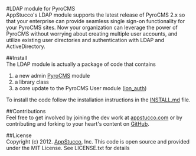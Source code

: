 #LDAP module for PyroCMS  
AppStucco's LDAP module supports the latest release of PyroCMS 2.x so that your 
enterprise can provide seamless single sign-on functionality for your PyroCMS 
sites. Now your organization can leverage the power of PyroCMS without 
worrying about creating multiple user accounts, and utilize
existing user directories and authentication with LDAP and ActiveDirectory.

##Install  
The LDAP module is actually a package of code that contains  

1. a new admin [PyroCMS](http://pyrocms.com) module 
2. a library class
3. a core update to the PyroCMS User module \([ion_auth](http://github.com/benedmunds/CodeIgniter-Ion-Auth)\)  

To install the code follow the installation instructions in the [INSTALL.md](http://github.com/appstucco/LDAP-for-PyroCMS/blob/master/INSTALL.md) file.
  
##Contributions   
Feel free to get involved by joining the dev work at [appstucco.com](http://appstucco.com) or by 
contributing and forking to your heart's content on [GitHub](http://github.com/appstucco/LDAP-for-PyroCMS).


##License  
Copyright (c) 2012. [AppStucco](http://appstucco.com), Inc.
This code is open source and provided under the MIT License.
See LICENSE.txt for details